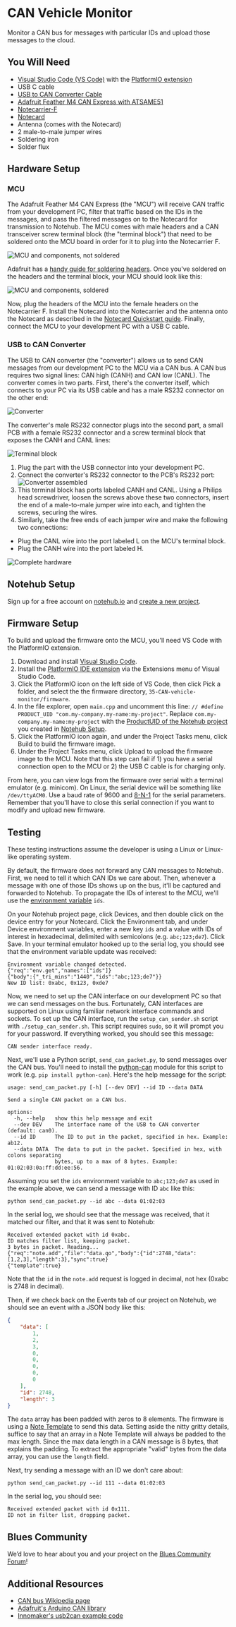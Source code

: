 # CAN Vehicle Monitor

Monitor a CAN bus for messages with particular IDs and upload those messages to the cloud.

## You Will Need

* [Visual Studio Code (VS Code)](https://code.visualstudio.com/) with the [PlatformIO extension](https://platformio.org/)
* USB C cable
* [USB to CAN Converter Cable](https://www.amazon.com/gp/product/B09K3LL93Q)
* [Adafruit Feather M4 CAN Express with ATSAME51](https://www.adafruit.com/product/4759)
* [Notecarrier-F](https://shop.blues.io/products/notecarrier-f)
* [Notecard](https://blues.io/products/notecard/)
* Antenna (comes with the Notecard)
* 2 male-to-male jumper wires
* Soldering iron
* Solder flux

## Hardware Setup

### MCU

The Adafruit Feather M4 CAN Express (the "MCU") will receive CAN traffic from your development PC, filter that traffic based on the IDs in the messages, and pass the filtered messages on to the Notecard for transmission to Notehub. The MCU comes with male headers and a CAN transceiver screw terminal block (the "terminal block") that need to be soldered onto the MCU board in order for it to plug into the Notecarrier F.

![MCU and components, not soldered](images/mcu_not_soldered.jpg)

Adafruit has a [handy guide for soldering headers](https://learn.adafruit.com/how-to-solder-headers/overview). Once you've soldered on the headers and the terminal block, your MCU should look like this:

![MCU and components, soldered](images/mcu_soldered.jpg)

Now, plug the headers of the MCU into the female headers on the Notecarrier F. Install the Notecard into the Notecarrier and the antenna onto the Notecard as described in the [Notecard Quickstart guide](https://dev.blues.io/quickstart/notecard-quickstart/notecard-and-notecarrier-f/#connect-your-notecard-and-notecarrier). Finally, connect the MCU to your development PC with a USB C cable.

### USB to CAN Converter

The USB to CAN converter (the "converter") allows us to send CAN messages from our development PC to the MCU via a CAN bus. A CAN bus requires two signal lines: CAN high (CANH) and CAN low (CANL). The converter comes in two parts. First, there's the converter itself, which connects to your PC via its USB cable and has a male RS232 connector on the other end:

![Converter](images/converter.jpg)

The converter's male RS232 connector plugs into the second part, a small PCB with a female RS232 connector and a screw terminal block that exposes the CANH and CANL lines:

![Terminal block](images/terminal_block.jpg)

1. Plug the part with the USB connector into your development PC.
1. Connect the converter's RS232 connector to the PCB's RS232 port:
![Converter assembled](images/converter_connected_to_terminal_block.jpg)
1. This terminal block has ports labeled CANH and CANL. Using a Philips head screwdriver, loosen the screws above these two connectors, insert the end of a male-to-male jumper wire into each, and tighten the screws, securing the wires.
1. Similarly, take the free ends of each jumper wire and make the following two connections:
- Plug the CANL wire into the port labeled L on the MCU's terminal block.
- Plug the CANH wire into the port labeled H.

![Complete hardware](images/complete_hardware.jpg)

## Notehub Setup

Sign up for a free account on [notehub.io](https://notehub.io) and [create a new project](https://dev.blues.io/quickstart/notecard-quickstart/notecard-and-notecarrier-pi/#set-up-notehub).

## Firmware Setup

To build and upload the firmware onto the MCU, you'll need VS Code with the PlatformIO extension.

1. Download and install [Visual Studio Code](https://code.visualstudio.com/).
1. Install the [PlatformIO IDE extension](https://marketplace.visualstudio.com/items?itemName=platformio.platformio-ide) via the Extensions menu of Visual Studio Code.
1. Click the PlatformIO icon on the left side of VS Code, then click Pick a folder, and select the the firmware directory, `35-CAN-vehicle-monitor/firmware`.
1. In the file explorer, open `main.cpp` and uncomment this line: `// #define PRODUCT_UID "com.my-company.my-name:my-project"`. Replace `com.my-company.my-name:my-project` with the [ProductUID of the Notehub project](https://dev.blues.io/notehub/notehub-walkthrough/#finding-a-productuid) you created in [Notehub Setup](#notehub-setup).
1. Click the PlatformIO icon again, and under the Project Tasks menu, click Build to build the firmware image.
1. Under the Project Tasks menu, click Upload to upload the firmware image to the MCU. Note that this step can fail if 1) you have a serial connection open to the MCU or 2) the USB C cable is for charging only.

From here, you can view logs from the firmware over serial with a terminal emulator (e.g. minicom). On Linux, the serial device will be something like `/dev/ttyACM0`. Use a baud rate of 9600 and [8-N-1](https://en.wikipedia.org/wiki/8-N-1) for the serial parameters. Remember that you'll have to close this serial connection if you want to modify and upload new firmware.

## Testing

These testing instructions assume the developer is using a Linux or Linux-like operating system.

By default, the firmware does not forward any CAN messages to Notehub. First, we need to tell it which CAN IDs we care about. Then, whenever a message with one of those IDs shows up on the bus, it'll be captured and forwarded to Notehub. To propagate the IDs of interest to the MCU, we'll use the [environment variable](https://dev.blues.io/guides-and-tutorials/notecard-guides/understanding-environment-variables/) `ids`.

On your Notehub project page, click Devices, and then double click on the device entry for your Notecard. Click the Environment tab, and under Device environment variables, enter a new key `ids` and a value with IDs of interest in hexadecimal, delimited with semicolons (e.g. `abc;123;de7`). Click Save. In your terminal emulator hooked up to the serial log, you should see that the environment variable update was received:

```
Environment variable changed detected.
{"req":"env.get","names":["ids"]}
{"body":{"_tri_mins":"1440","ids":"abc;123;de7"}}
New ID list: 0xabc, 0x123, 0xde7
```

Now, we need to set up the CAN interface on our development PC so that we can send messages on the bus. Fortunately, CAN interfaces are supported on Linux using familiar network interface commands and sockets. To set up the CAN interface, run the `setup_can_sender.sh` script with `./setup_can_sender.sh`. This script requires `sudo`, so it will prompt you for your password. If everything worked, you should see this message:

```
CAN sender interface ready.
```

Next, we'll use a Python script, `send_can_packet.py`, to send messages over the CAN bus. You'll need to install the [python-can](https://pypi.org/project/python-can/) module for this script to work (e.g. `pip install python-can`). Here's the help message for the script:

```
usage: send_can_packet.py [-h] [--dev DEV] --id ID --data DATA

Send a single CAN packet on a CAN bus.

options:
  -h, --help   show this help message and exit
  --dev DEV    The interface name of the USB to CAN converter (default: can0).
  --id ID      The ID to put in the packet, specified in hex. Example: ab12.
  --data DATA  The data to put in the packet. Specified in hex, with colons separating
               bytes, up to a max of 8 bytes. Example: 01:02:03:0a:ff:dd:ee:56.
```

Assuming you set the `ids` environment variable to `abc;123;de7` as used in the example above, we can send a message with ID `abc` like this:

```
python send_can_packet.py --id abc --data 01:02:03
```

In the serial log, we should see that the message was received, that it matched our filter, and that it was sent to Notehub:

```
Received extended packet with id 0xabc.
ID matches filter list, keeping packet.
3 bytes in packet. Reading...
{"req":"note.add","file":"data.qo","body":{"id":2748,"data":[1,2,3],"length":3},"sync":true}
{"template":true}
```

Note that the `id` in the `note.add` request is logged in decimal, not hex (0xabc is 2748 in decimal).

Then, if we check back on the Events tab of our project on Notehub, we should see an event with a JSON body like this:

```json
{
    "data": [
        1,
        2,
        3,
        0,
        0,
        0,
        0,
        0
    ],
    "id": 2748,
    "length": 3
}
```

The `data` array has been padded with zeros to 8 elements. The firmware is using a [Note Template](https://dev.blues.io/notecard/notecard-walkthrough/low-bandwidth-design/#working-with-note-templates) to send this data. Setting aside the nitty gritty details, suffice to say that an array in a Note Template will always be padded to the max length. Since the max data length in a CAN message is 8 bytes, that explains the padding. To extract the appropriate "valid" bytes from the data array, you can use the `length` field.

Next, try sending a message with an ID we don't care about:

```
python send_can_packet.py --id 111 --data 01:02:03
```

In the serial log, you should see:

```
Received extended packet with id 0x111.
ID not in filter list, dropping packet.
```

## Blues Community

We’d love to hear about you and your project on the [Blues Community Forum](https://discuss.blues.io/)!

## Additional Resources

* [CAN bus Wikipedia page](https://en.wikipedia.org/wiki/CAN_bus)
* [Adafruit's Arduino CAN library](https://github.com/adafruit/arduino-CAN)
* [Innomaker's usb2can example code](https://github.com/INNO-MAKER/usb2can)

